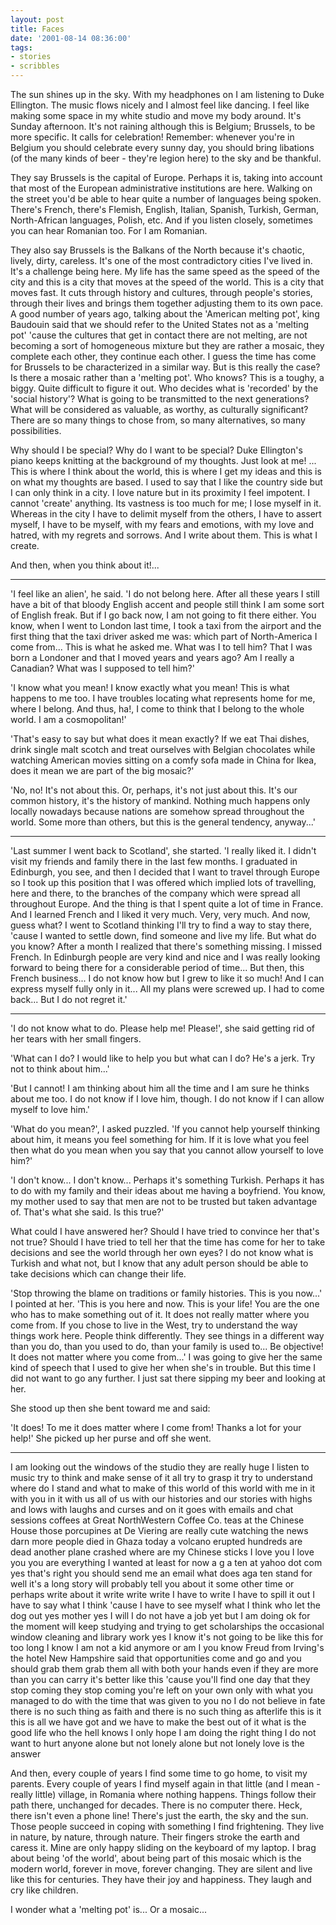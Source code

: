 ```yaml
---
layout: post
title: Faces
date: '2001-08-14 08:36:00'
tags:
- stories
- scribbles
---
```


The sun shines up in the sky. With my headphones on I am listening to Duke Ellington. The music flows nicely and I almost feel like dancing. I feel like making some space in my white studio and move my body around. It's Sunday afternoon. It's not raining although this is Belgium; Brussels, to be more specific. It calls for celebration! Remember: whenever you're in Belgium you should celebrate every sunny day, you should bring libations (of the many kinds of beer - they're legion here) to the sky and be thankful.

They say Brussels is the capital of Europe. Perhaps it is, taking into account that most of the European administrative institutions are here. Walking on the street you'd be able to hear quite a number of languages being spoken. There's French, there's Flemish, English, Italian, Spanish, Turkish, German, North-African languages, Polish, etc. And if you listen closely, sometimes you can hear Romanian too. For I am Romanian.

They also say Brussels is the Balkans of the North because it's chaotic, lively, dirty, careless. It's one of the most contradictory cities I've lived in. It's a challenge being here. My life has the same speed as the speed of the city and this is a city that moves at the speed of the world. This is a city that moves fast. It cuts through history and cultures, through people's stories, through their lives and brings them together adjusting them to its own pace. A good number of years ago, talking about the 'American melting pot', king Baudouin said that we should refer to the United States not as a 'melting pot' 'cause the cultures that get in contact there are not melting, are not becoming a sort of homogeneous mixture but they are rather a mosaic, they complete each other, they continue each other. I guess the time has come for Brussels to be characterized in a similar way. 
But is this really the case? Is there a mosaic rather than a 'melting pot'. Who knows? This is a toughy, a biggy. Quite difficult to figure it out. Who decides what is 'recorded' by the 'social history'? What is going to be transmitted to the next generations? What will be considered as valuable, as worthy, as culturally significant? There are so many things to chose from, so many alternatives, so many possibilities.

Why should I be special? Why do I want to be special?
Duke Ellington's piano keeps knitting at the background of my thoughts.
Just look at me! ...
This is where I think about the world, this is where I get my ideas and this is on what my thoughts are based. I used to say that I like the country side but I can only think in a city. I love nature but in its proximity I feel impotent. I cannot 'create' anything. Its vastness is too much for me; I lose myself in it. Whereas in the city I have to delimit myself from the others, I have to assert myself, I have to be myself, with my fears and emotions, with my love and hatred, with my regrets and sorrows. And I write about them. This is what I create.

And then, when you think about it!...

---

'I feel like an alien', he said. 'I do not belong here. After all these years I still have a bit of that bloody English accent and people still think I am some sort of English freak. But if I go back now, I am not going to fit there either. You know, when I went to London last time, I took a taxi from the airport and the first thing that the taxi driver asked me was: which part of North-America I come from... This is what he asked me. What was I to tell him? That I was born a Londoner and that I moved years and years ago? Am I really a Canadian? What was I supposed to tell him?'

'I know what you mean! I know exactly what you mean! This is what happens to me too. I have troubles locating what represents home for me, where I belong. And thus, ha!, I come to think that I belong to the whole world. I am a cosmopolitan!'

'That's easy to say but what does it mean exactly? If we eat Thai dishes, drink single malt scotch and treat ourselves with Belgian chocolates while watching American movies sitting on a comfy sofa made in China for Ikea, does it mean we are part of the big mosaic?'

'No, no! It's not about this. Or, perhaps, it's not just about this. It's our common history, it's the history of mankind. Nothing much happens only locally nowadays because nations are somehow spread throughout the world. Some more than others, but this is the general tendency, anyway...'

---

'Last summer I went back to Scotland', she started. 'I really liked it. I didn't visit my friends and family there in the last few months. I graduated in Edinburgh, you see, and then I decided that I want to travel through Europe so I took up this position that I was offered which implied lots of travelling, here and there, to the branches of the company which were spread all throughout Europe. And the thing is that I spent quite a lot of time in France. And I learned French and I liked it very much. Very, very much. And now, guess what? I went to Scotland thinking I'll try to find a way to stay there, 'cause I wanted to settle down, find someone and live my life. But what do you know? After a month I realized that there's something missing. I missed French. In Edinburgh people are very kind and nice and I was really looking forward to being there for a considerable period of time... But then, this French business... I do not know how but I grew to like it so much! And I can express myself fully only in it... All my plans were screwed up. I had to come back... But I do not regret it.'

---

'I do not know what to do. Please help me! Please!', she said getting rid of her tears with her small fingers.

'What can I do? I would like to help you but what can I do? He's a jerk. Try not to think about him...'

'But I cannot! I am thinking about him all the time and I am sure he thinks about me too. I do not know if I love him, though. I do not know if I can allow myself to love him.'

'What do you mean?', I asked puzzled. 'If you cannot help yourself thinking about him, it means you feel something for him. If it is love what you feel then what do you mean when you say that you cannot allow yourself to love him?'

'I don't know... I don't know... Perhaps it's something Turkish. Perhaps it has to do with my family and their ideas about me having a boyfriend. You know, my mother used to say that men are not to be trusted but taken advantage of. That's what she said. Is this true?'

What could I have answered her? Should I have tried to convince her that's not true? Should I have tried to tell her that the time has come for her to take decisions and see the world through her own eyes? I do not know what is Turkish and what not, but I know that any adult person should be able to take decisions which can change their life.

'Stop throwing the blame on traditions or family histories. This is you now...' I pointed at her. 'This is you here and now. This is your life! You are the one who has to make something out of it. It does not really matter where you come from. If you chose to live in the West, try to understand the way things work here. People think differently. They see things in a different way than you do, than you used to do, than your family is used to... Be objective! It does not matter where you come from...' I was going to give her the same kind of speech that I used to give her when she's in trouble. But this time I did not want to go any further. I just sat there sipping my beer and looking at her.

She stood up then she bent toward me and said:

'It does! To me it does matter where I come from! Thanks a lot for your help!' She picked up her purse and off she went.

---

I am looking out the windows of the studio they are really huge I listen to music try to think and make sense of it all try to grasp it try to understand where do I stand and what to make of this world of this world with me in it with you in it with us all of us with our histories and our stories with highs and lows with laughs and curses and on it goes with emails and chat sessions coffees at Great NorthWestern Coffee Co. teas at the Chinese House those porcupines at De Viering are really cute watching the news darn more people died in Ghaza today a volcano erupted hundreds are dead another plane crashed where are my Chinese sticks I love you I love you you are everything I wanted at least for now a g a ten at yahoo dot com yes that's right you should send me an email what does aga ten stand for well it's a long story will probably tell you about it some other time or perhaps write about it write write write I have to write I have to spill it out I have to say what I think 'cause I have to see myself what I think who let the dog out yes mother yes I will I do not have a job yet but I am doing ok for the moment will keep studying and trying to get scholarships the occasional window cleaning and library work yes I know it's not going to be like this for too long I know I am not a kid anymore or am I you know Freud from Irving's the hotel New Hampshire said that opportunities come and go and you should grab them grab them all with both your hands even if they are more than you can carry it's better like this 'cause you'll find one day that they stop coming they stop coming you're left on your own only with what you managed to do with the time that was given to you no I do not believe in fate there is no such thing as faith and there is no such thing as afterlife this is it this is all we have got and we have to make the best out of it what is the good life who the hell knows I only hope I am doing the right thing I do not want to hurt anyone alone but not lonely alone but not lonely love is the answer


And then, every couple of years I find some time to go home, to visit my parents. Every couple of years I find myself again in that little (and I mean - really little) village, in Romania where nothing happens. Things follow their path there, unchanged for decades. There is no computer there. Heck, there isn't even a phone line! There's just the earth, the sky and the sun. Those people succeed in coping with something I find frightening. They live in nature, by nature, through nature. Their fingers stroke the earth and caress it. Mine are only happy sliding on the keyboard of my laptop. I brag about being 'of the world', about being part of this mosaic which is the modern world, forever in move, forever changing. They are silent and live like this for centuries. They have their joy and happiness. They laugh and cry like children.

I wonder what a 'melting pot' is... 
Or a mosaic...